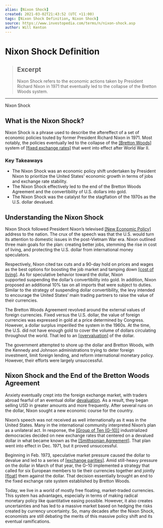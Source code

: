 ```yaml
---
alias: [Nixon Shock]
created: 2021-03-02T21:43:52 (UTC +11:00)
tags: [Nixon Shock Definition, Nixon Shock]
source: https://www.investopedia.com/terms/n/nixon-shock.asp
author: Will Kenton
---
```


# Nixon Shock Definition

> ## Excerpt
> Nixon Shock refers to the economic actions taken by President Richard Nixon in 1971 that eventually led to the collapse of the Bretton Woods system.

---

Nixon Shock
## What is the Nixon Shock?

Nixon Shock is a phrase used to describe the aftereffect of a set of economic policies touted by former President Richard Nixon in 1971. Most notably, the policies eventually led to the collapse of the [[Bretton Woods]](https://www.investopedia.com/terms/b/brettonwoodsagreement.asp) system of [[fixed exchange rates]](https://www.investopedia.com/terms/f/fixedexchangerate.asp) that went into effect after World War II.

### Key Takeaways

-   The Nixon Shock was an economic policy shift undertaken by President Nixon to prioritize the United States' economic growth in terms of jobs and exchange rate stability.
-   The Nixon Shock effectively led to the end of the Bretton Woods Agreement and the convertibility of U.S. dollars into gold.
-   The Nixon Shock was the catalyst for the stagflation of the 1970s as the U.S. dollar devalued.

## Understanding the Nixon Shock

Nixon Shock followed President Nixon’s televised [[New Economic Policy]](https://www.nixonfoundation.org/2014/08/challenge-peace-nixons-new-economic-policy/) address to the nation. The crux of the speech was that the U.S. would turn its attention to domestic issues in the post-Vietnam War era. Nixon outlined three main goals for the plan: creating better jobs, stemming the rise in cost of living, and protecting the U.S. dollar from international money speculators. 

Respectively, Nixon cited tax cuts and a 90-day hold on prices and wages as the best options for boosting the job market and tamping down [[cost of living]](https://www.investopedia.com/terms/c/cost-of-living.asp). As for speculative behavior toward the dollar, Nixon supported suspending the dollar’s convertibility into gold. In addition, Nixon proposed an additional 10% tax on all imports that were subject to duties. Similar to the strategy of suspending dollar convertibility, the levy intended to encourage the United States’ main trading partners to raise the value of their currencies.

The Bretton Woods Agreement revolved around the external values of foreign currencies. Fixed versus the U.S. dollar, the value of foreign currencies was expressed in gold at a price determined by Congress. However, a dollar surplus imperilled the system in the 1960s. At the time, the U.S. did not have enough gold to cover the volume of dollars circulating throughout the world. That led to an [[overvaluation]](https://www.investopedia.com/terms/o/overvalued.asp) of the dollar.

The government attempted to shore up the dollar and Bretton Woods, with the Kennedy and Johnson administrations trying to deter foreign investment, limit foreign lending, and reform international monetary policy. However, their efforts were largely unsuccessful.

## Nixon Shock and the End of the Bretton Woods Agreement

Anxiety eventually crept into the foreign exchange market, with traders abroad fearful of an eventual dollar [devaluation](https://www.investopedia.com/terms/d/devaluation.asp). As a result, they began selling USD in greater amounts and more frequently. After several runs on the dollar, Nixon sought a new economic course for the country.

Nixon’s speech was not received as well internationally as it was in the United States. Many in the international community interpreted Nixon’s plan as a unilateral act. In response, the [[Group of Ten (G–10)]](https://www.investopedia.com/terms/g/groupoften.asp) industrialized democracies decided on new exchange rates that centered on a devalued dollar in what became known as the [[Smithsonian Agreement]](https://www.investopedia.com/terms/s/smithsonian-agreement.asp). That plan went into effect in Dec. 1971, but it proved unsuccessful. 

Beginning in Feb. 1973, speculative market pressure caused the dollar to devalue and led to a series of [[exchange parities]](https://www.investopedia.com/terms/p/parity.asp). Amid still-heavy pressure on the dollar in March of that year, the G–10 implemented a strategy that called for six European members to tie their currencies together and jointly [[float]](https://www.investopedia.com/terms/f/float.asp) them against the dollar. That decision essentially brought an end to the fixed exchange rate system established by Bretton Woods.

Today, we live in a world of mostly free floating, market-traded currencies. This system has advantages, especially in terms of making radical monetary policy like quantitative easing possible. However, it also creates uncertainties and has led to a massive market based on hedging the risks created by currency uncertainty. So, many decades after the Nixon Shock, economists are still debating the merits of this massive policy shift and its eventual ramifications.
